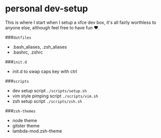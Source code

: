 # personal dev-setup
This is where I start when I setup a xfce dev box, it's all fairly worthless to anyone else, although feel free to have fun &hearts;.

###`dotfiles`
- .bash_aliases, .zsh_aliases
- .bashrc, .zshrc

###`init.d`
- init.d to swap caps key with ctrl

###`scripts`
- dev setup script `./scripts/setup.sh`
- vim style pimping script `./scripts/vim.sh`
- zsh setup script `./scripts/zsh.sh`

###`zsh-themes`
- node theme
- gitster theme
- lambda-mod.zsh-theme
